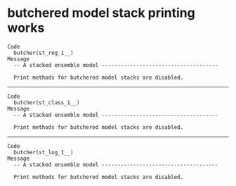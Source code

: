 # butchered model stack printing works

    Code
      butcher(st_reg_1__)
    Message
      -- A stacked ensemble model -------------------------------------
      
      Print methods for butchered model stacks are disabled.

---

    Code
      butcher(st_class_1__)
    Message
      -- A stacked ensemble model -------------------------------------
      
      Print methods for butchered model stacks are disabled.

---

    Code
      butcher(st_log_1__)
    Message
      -- A stacked ensemble model -------------------------------------
      
      Print methods for butchered model stacks are disabled.


